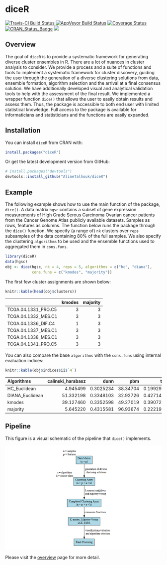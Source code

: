 
<!-- README.md is generated from README.Rmd. Please edit that file -->
diceR
=====

[![Travis-CI Build Status](https://travis-ci.org/AlineTalhouk/diceR.svg?branch=master)](https://travis-ci.org/AlineTalhouk/diceR) [![AppVeyor Build Status](https://ci.appveyor.com/api/projects/status/github/AlineTalhouk/diceR?branch=master&svg=true)](https://ci.appveyor.com/project/dchiu911/diceR) [![Coverage Status](https://codecov.io/gh/AlineTalhouk/diceR/branch/master/graph/badge.svg)](https://codecov.io/gh/AlineTalhouk/diceR?branch=master) [![CRAN\_Status\_Badge](http://www.r-pkg.org/badges/version/diceR)](https://cran.r-project.org/package=diceR) ![](http://cranlogs.r-pkg.org/badges/grand-total/diceR?color=orange)

Overview
--------

The goal of `diceR` is to provide a systematic framework for generating diverse cluster ensembles in R. There are a lot of nuances in cluster analysis to consider. We provide a process and a suite of functions and tools to implement a systematic framework for cluster discovery, guiding the user through the generation of a diverse clustering solutions from data, ensemble formation, algorithm selection and the arrival at a final consensus solution. We have additionally developed visual and analytical validation tools to help with the assessment of the final result. We implemented a wrapper function `dice()` that allows the user to easily obtain results and assess them. Thus, the package is accessible to both end user with limited statistical knowledge. Full access to the package is available for informaticians and statisticians and the functions are easily expanded.

Installation
------------

You can install `diceR` from CRAN with:

``` r
install.packages("diceR")
```

Or get the latest development version from GitHub:

``` r
# install.packages("devtools")
devtools::install_github("AlineTalhouk/diceR")
```

Example
-------

The following example shows how to use the main function of the package, `dice()`. A data matrix `hgsc` contains a subset of gene expression measurements of High Grade Serous Carcinoma Ovarian cancer patients from the Cancer Genome Atlas publicly available datasets. Samples as rows, features as columns. The function below runs the package through the `dice()` function. We specify (a range of) `nk` clusters over `reps` subsamples of the data containing 80% of the full samples. We also specify the clustering `algorithms` to be used and the ensemble functions used to aggregated them in `cons.funs`.

``` r
library(diceR)
data(hgsc)
obj <- dice(hgsc, nk = 4, reps = 5, algorithms = c("hc", "diana"),
            cons.funs = c("kmodes", "majority"))
```

The first few cluster assignments are shown below:

``` r
knitr::kable(head(obj$clusters))
```

|                      |  kmodes|  majority|
|----------------------|-------:|---------:|
| TCGA.04.1331\_PRO.C5 |       3|         3|
| TCGA.04.1332\_MES.C1 |       3|         3|
| TCGA.04.1336\_DIF.C4 |       1|         3|
| TCGA.04.1337\_MES.C1 |       3|         3|
| TCGA.04.1338\_MES.C1 |       3|         3|
| TCGA.04.1341\_PRO.C5 |       3|         3|

You can also compare the base `algorithms` with the `cons.funs` using internal evaluation indices:

``` r
knitr::kable(obj$indices$ii$`4`)
```

| Algorithms       |  calinski\_harabasz|       dunn|       pbm|        tau|      gamma|   c\_index|  davies\_bouldin|  mcclain\_rao|    sd\_dis|  ray\_turi|    g\_plus|  silhouette|     s\_dbw|  Compactness|  Connectivity|
|:-----------------|-------------------:|----------:|---------:|----------:|----------:|----------:|----------------:|-------------:|----------:|----------:|----------:|-----------:|----------:|------------:|-------------:|
| HC\_Euclidean    |            4.945499|  0.3025234|  38.34704|  0.1992999|  0.5598731|  0.3122823|         3.100302|     0.8237540|  0.1795670|  3.0886000|  0.0278858|   0.0300838|        NaN|     24.81662|      49.69405|
| DIANA\_Euclidean |           51.332198|  0.3348103|  32.92726|  0.4271483|  0.6216897|  0.1639431|         3.037874|     0.8077658|  0.2034291|  3.1687896|  0.0892952|   0.0700862|        NaN|     22.05147|     227.34841|
| kmodes           |           39.127460|  0.3352598|  49.27019|  0.3907289|  0.5528538|  0.2020221|         1.563373|     0.8254116|  0.1046540|  1.1356906|  0.1116735|         NaN|  0.7207352|     22.66419|     148.61865|
| majority         |            5.645220|  0.4315581|  96.93674|  0.2221915|  0.7330421|  0.2458043|         1.379460|     0.7781939|  0.0948754|  0.8261741|  0.0122634|         NaN|  0.7224928|     24.70600|      24.35079|

Pipeline
--------

This figure is a visual schematic of the pipeline that `dice()` implements.

![Ensemble Clustering pipeline.](man/figures/pipeline.png)

Please visit the [overview](https://alinetalhouk.github.io/diceR/articles/overview.html "diceR overview") page for more detail.
